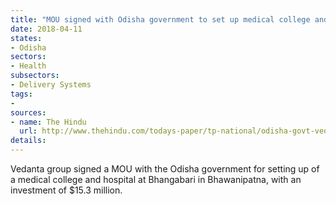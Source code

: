 ```yaml
---
title: "MOU signed with Odisha government to set up medical college and hospital"
date: 2018-04-11
states:
- Odisha
sectors:
- Health
subsectors:
- Delivery Systems
tags:
- 
sources:
- name: The Hindu
  url: http://www.thehindu.com/todays-paper/tp-national/odisha-govt-vedanta-sign-mou-to-set-up-medical-college/article23368716.ece
details:
---
```


Vedanta group signed a MOU with the Odisha government for setting up of a medical college and hospital at Bhangabari in Bhawanipatna, with an investment of $15.3 million.
